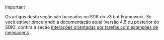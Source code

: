 > [!Important]
> Os artigos desta seção são baseados no SDK do v3 bot Framework. Se você estiver procurando a documentação atual (versão 4,6 ou posterior do SDK), confira a seção [interações orientadas por tarefas com extensões de mensagens](~/messaging-extensions/what-are-messaging-extensions.md) .
